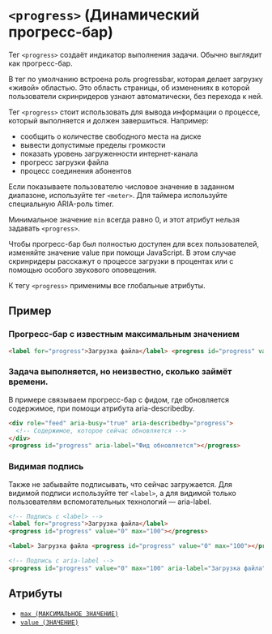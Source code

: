 # `<progress>` (Динамический прогресс-бар)

Тег `<progress>` создаёт индикатор выполнения задачи. Обычно выглядит как прогресс-бар.

В тег по умолчанию встроена роль progressbar, которая делает загрузку «живой» областью. Это область страницы, об изменениях в которой пользователи скринридеров узнают автоматически, без перехода к ней.

Тег `<progress>` стоит использовать для вывода информации о процессе, который выполняется и должен завершиться. Например:

- сообщить о количестве свободного места на диске
- вывести допустимые пределы громкости
- показать уровень загруженности интернет-канала
- прогресс загрузки файла
- процесс соединения абонентов

Если показываете пользователю числовое значение в заданном диапазоне, используйте тег `<meter>`. Для таймера используйте специальную ARIA-роль timer.

Минимальное значение `min` всегда равно 0, и этот атрибут нельзя задавать `<progress>`.

Чтобы прогресс-бар был полностью доступен для всех пользователей, изменяйте значение value при помощи JavaScript. В этом случае скринридеры расскажут о процессе загрузки в процентах или с помощью особого звукового оповещения.

К тегу `<progress>` применимы все глобальные атрибуты.

## Пример

### Прогресс-бар с известным максимальным значением

```html
<label for="progress">Загрузка файла</label> <progress id="progress" value="0" max="100"></progress>
```

### Задача выполняется, но неизвестно, сколько займёт времени.

В примере связываем прогресс-бар с фидом, где обновляется содержимое, при помощи атрибута aria-describedby.

```html
<div role="feed" aria-busy="true" aria-describedby="progress">
  <!-- Содержимое, которое сейчас обновляется -->
</div>
<progress id="progress" aria-label="Фид обновляется"></progress>
```

### Видимая подпись

Также не забывайте подписывать, что сейчас загружается. Для видимой подписи используйте тег `<label>`, а для видимой только пользователям вспомогательных технологий — aria-label.

```html
<!-- Подпись с <label> -->
<label for="progress">Загрузка файла</label>
<progress id="progress" value="0" max="100"></progress>

<label> Загрузка файла <progress id="progress" value="0" max="100"></progress> </label>

<!-- Подпись с aria-label -->
<progress id="progress" value="0" max="100" aria-label="Загрузка файла"></progress>
```

## Атрибуты

- [`max (МАКСИМАЛЬНОЕ ЗНАЧЕНИЕ)`](<../ATTRIBUTES FORM/max (МАКСИМАЛЬНОЕ ЗНАЧЕНИЕ).md>)
- [`value (ЗНАЧЕНИЕ)`](<../ATTRIBUTES/value (ЗНАЧЕНИЕ).md>)
